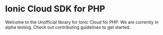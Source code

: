 # Ionic Cloud SDK for PHP
Welcome to the Unofficial library for Ionic Cloud for PHP. We are currently in alpha testing. Check out contributing guidelines to get started.
